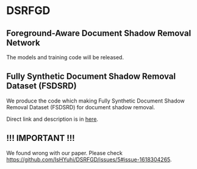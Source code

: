 # DSRFGD

## Foreground-Aware Document Shadow Removal Network
The models and training code will be released.

## Fully Synthetic Document Shadow Removal Dataset (FSDSRD)

We produce the code which making Fully Synthetic Document Shadow Removal Dataset (FSDSRD) for document shadow removal.

Direct link and description is in [here](src/utils).


## !!! IMPORTANT !!!

We found wrong with our paper.
Please check https://github.com/IsHYuhi/DSRFGD/issues/5#issue-1618304265.
